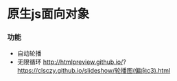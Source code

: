 # 原生js面向对象

### 功能
* 自动轮播
* 无限循环
http://htmlpreview.github.io/?
https://clsczy.github.io/slideshow/轮播图(偏向c3).html
